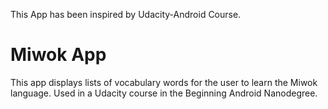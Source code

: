 This App has been inspired by Udacity-Android Course.

Miwok App
===================================

This app displays lists of vocabulary words for the user to learn the Miwok language.
Used in a Udacity course in the Beginning Android Nanodegree.


